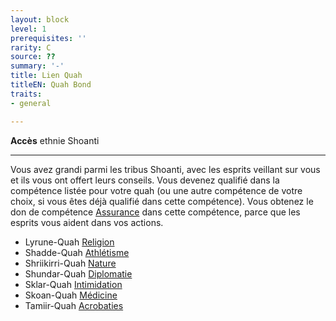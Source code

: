 ```yaml
---
layout: block
level: 1
prerequisites: ''
rarity: C
source: ??
summary: '-'
title: Lien Quah
titleEN: Quah Bond
traits:
- general

---
```


<p><span id="ctl00_MainContent_DetailedOutput"><strong>Accès</strong> ethnie Shoanti<br></span></p>
<hr>
<p>Vous avez grandi parmi les tribus Shoanti, avec les esprits veillant sur vous et ils vous ont offert leurs conseils. Vous devenez qualifié dans la compétence listée pour votre quah (ou une autre compétence de votre choix, si vous êtes déjà qualifié dans cette compétence). Vous obtenez le don de compétence <a href="https://2e.aonprd.com/Feats.aspx?ID=756">Assurance</a> dans cette compétence, parce que les esprits vous aident dans vos actions.&nbsp;&nbsp;</p>
<ul>
<li>Lyrune-Quah <a style="text-decoration: underline;" href="https://2e.aonprd.com/Skills.aspx?ID=13">Religion</a></li>
<li>Shadde-Quah <a style="text-decoration: underline;" href="https://2e.aonprd.com/Skills.aspx?ID=2">Athlétisme</a></li>
<li>Shriikirri-Quah <a style="text-decoration: underline;" href="https://2e.aonprd.com/Skills.aspx?ID=10">Nature</a></li>
<li>Shundar-Quah <a style="text-decoration: underline;" href="https://2e.aonprd.com/Skills.aspx?ID=6">Diplomatie</a></li>
<li>Sklar-Quah <a style="text-decoration: underline;" href="https://2e.aonprd.com/Skills.aspx?ID=7">Intimidation</a></li>
<li>Skoan-Quah <a style="text-decoration: underline;" href="https://2e.aonprd.com/Skills.aspx?ID=9">Médicine</a></li>
<li>Tamiir-Quah <a style="text-decoration: underline;" href="https://2e.aonprd.com/Skills.aspx?ID=1">Acrobaties</a></li>
</ul>